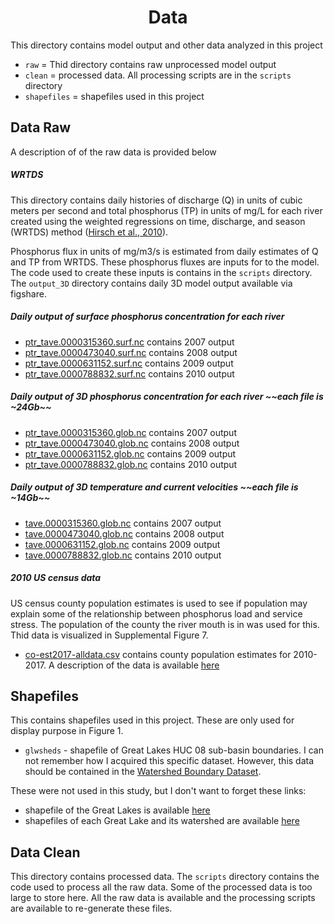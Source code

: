 <h1 align="center"> Data </h1>

This directory contains model output and other data analyzed in this project

- `raw` = Thid directory contains raw unprocessed model output
- `clean` = processed data. All processing scripts are in the `scripts` directory
- `shapefiles` = shapefiles used in this project

## Data Raw
A description of of the raw data is provided below

##### WRTDS
This directory contains daily histories of discharge (Q) in units of cubic meters per second and total phosphorus (TP) in units of mg/L for each river created using the weighted regressions on time, discharge, and season (WRTDS) method ([Hirsch et al., 2010](http://onlinelibrary.wiley.com/doi/10.1111/j.1752-1688.2010.00482.x/abstract)).

Phosphorus flux in units of mg/m3/s is estimated from daily estimates of Q and TP from WRTDS.
These phosphorus fluxes are inputs for to the model. The code used to create these inputs
is contains in the `scripts` directory. The `output_3D` directory contains daily 3D model output available via figshare.

##### Daily output of surface phosphorus concentration for each river
* [ptr_tave.0000315360.surf.nc](https://figshare.com/articles/ptr_tave_0000315360_surf_nc/7040042) contains 2007 output
* [ptr_tave.0000473040.surf.nc](https://figshare.com/articles/ptr_tave_0000473040_surf_nc/7040048) contains 2008 output
* [ptr_tave.0000631152.surf.nc](https://figshare.com/articles/ptr_tave_0000631152_surf_nc/7040051) contains 2009 output
* [ptr_tave.0000788832.surf.nc](https://figshare.com/articles/ptr_tave_0000788832_surf_nc/7043378) contains 2010 output

##### Daily output of 3D phosphorus concentration for each river ~~each file is ~24Gb~~
* [ptr_tave.0000315360.glob.nc](https://figshare.com/articles/ptr_tave_0000315360_surf_nc/7040042) contains 2007 output
* [ptr_tave.0000473040.glob.nc](https://figshare.com/articles/ptr_tave_0000473040_surf_nc/7040048) contains 2008 output
* [ptr_tave.0000631152.glob.nc](https://figshare.com/articles/ptr_tave_0000631152_surf_nc/7040051) contains 2009 output
* [ptr_tave.0000788832.glob.nc](https://figshare.com/articles/ptr_tave_0000788832_surf_nc/7043378) contains 2010 output

##### Daily output of 3D temperature and current velocities ~~each file is ~14Gb~~
* [tave.0000315360.glob.nc](https://figshare.com/articles/ptr_tave_0000315360_surf_nc/7040042) contains 2007 output
* [tave.0000473040.glob.nc](https://figshare.com/articles/ptr_tave_0000473040_surf_nc/7040048) contains 2008 output
* [tave.0000631152.glob.nc](https://figshare.com/articles/ptr_tave_0000631152_surf_nc/7040051) contains 2009 output
* [tave.0000788832.glob.nc](https://figshare.com/articles/ptr_tave_0000788832_surf_nc/7043378) contains 2010 output

##### 2010 US census data
US census county population estimates is used to see if population may explain
some of the relationship between phosphorus load and service stress.
The population of the county the river mouth is in was used for this.
Thid data is visualized in Supplemental Figure 7.
* [co-est2017-alldata.csv](https://www2.census.gov/programs-surveys/popest/datasets/2010-2017/counties/totals/co-est2017-alldata.csv) contains county population estimates for 2010-2017. A description of the data is available [here](https://www2.census.gov/programs-surveys/popest/technical-documentation/file-layouts/2010-2017/co-est2017-alldata.pdf)


## Shapefiles
This contains shapefiles used in this project. These are only used for display purpose in Figure 1.
- `glwsheds` - shapefile of Great Lakes HUC 08 sub-basin boundaries. I can not remember how I acquired this specific dataset.
However, this data should be contained in the [Watershed Boundary Dataset](https://nhd.usgs.gov/wbd.html).

These were not used in this study, but I don't want to forget these links:
- shapefile of the Great Lakes is available [here](http://archive.lib.msu.edu/maps/temp/Patron_Projects/Marquette_StudyArea/Shapefiles/)
- shapefiles of each Great Lake and its watershed are available [here](https://www.sciencebase.gov/catalog/item/530f8a0ee4b0e7e46bd300dd)

## Data Clean
This directory contains processed data. The `scripts` directory contains the code used to process all the raw data.
Some of the processed data is too large to store here. All the raw data is available and the processing scripts are available
to re-generate these files.


